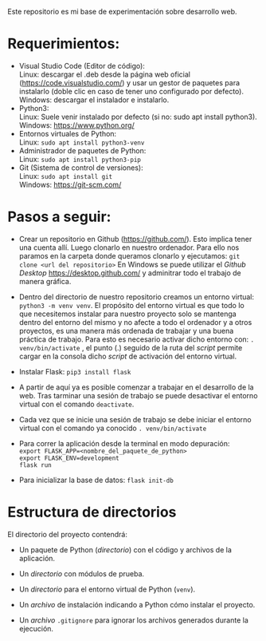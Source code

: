 Este repositorio es mi base de experimentación sobre desarrollo web.

# Requerimientos:

* Visual Studio Code (Editor de código):  
    Linux: descargar el .deb desde la página web oficial (https://code.visualstudio.com/) y usar un gestor de paquetes para instalarlo (doble clic en caso de tener uno configurado por defecto).  
    Windows: descargar el instalador e instalarlo.
* Python3:  
    Linux: Suele venir instalado por defecto (si no: sudo apt install python3).  
    Windows: https://www.python.org/
* Entornos virtuales de Python:  
    Linux: `sudo apt install python3-venv`
* Administrador de paquetes de Python:  
    Linux: `sudo apt install python3-pip`
* Git (Sistema de control de versiones):  
    Linux: `sudo apt install git`  
    Windows: https://git-scm.com/


# Pasos a seguir:

* Crear un repositorio en Github (https://github.com/). Esto implica tener una cuenta allí. Luego clonarlo en nuestro ordenador. Para ello nos paramos en la carpeta donde queramos clonarlo y ejecutamos: `git clone <url del repositorio>`
En Windows se puede utilizar el *Github Desktop* https://desktop.github.com/ y adminitrar todo el trabajo de manera gráfica.

* Dentro del directorio de nuestro repositorio creamos un entorno virtual: `python3 -m venv venv`. El propósito del entorno virtual es que todo lo que necesitemos instalar para nuestro proyecto solo se mantenga dentro del entorno del mismo y no afecte a todo el ordenador y a otros proyectos, es una manera más ordenada de trabajar y una buena práctica de trabajo. Para esto es necesario activar dicho entorno con: `. venv/bin/activate` , el punto (.) seguido de la ruta del *script* permite cargar en la consola dicho *script* de activación del entorno virtual.

* Instalar Flask: `pip3 install flask`

* A partir de aquí ya es posible comenzar a trabajar en el desarrollo de la web. Tras tarminar una sesión de trabajo se puede desactivar el entorno virtual con el comando `deactivate`.
  
* Cada vez que se inicie una sesión de trabajo se debe iniciar el entorno virtual con el comando ya conocido `. venv/bin/activate`

* Para correr la aplicación desde la terminal en modo depuración:  
    `export FLASK_APP=<nombre_del_paquete_de_python>`  
    `export FLASK_ENV=development`  
    `flask run`  

* Para inicializar la base de datos: `flask init-db`

# Estructura de directorios

El directorio del proyecto contendrá:

* Un paquete de Python (_directorio_) con el código y archivos de la aplicación.
  
* Un _directorio_ con módulos de prueba.
  
* Un _directorio_ para el entorno virtual de Python (`venv`).
  
* Un _archivo_ de instalación indicando a Python cómo instalar el proyecto.

* Un _archivo_ `.gitignore` para ignorar los archivos generados durante la ejecución.